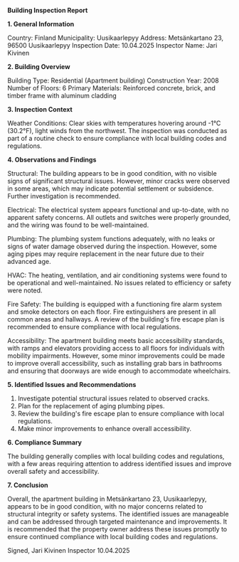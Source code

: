  **Building Inspection Report**

**1. General Information**

Country: Finland
Municipality: Uusikaarlepyy
Address: Metsänkartano 23, 96500 Uusikaarlepyy
Inspection Date: 10.04.2025
Inspector Name: Jari Kivinen

**2. Building Overview**

Building Type: Residential (Apartment building)
Construction Year: 2008
Number of Floors: 6
Primary Materials: Reinforced concrete, brick, and timber frame with aluminum cladding

**3. Inspection Context**

Weather Conditions: Clear skies with temperatures hovering around -1°C (30.2°F), light winds from the northwest. The inspection was conducted as part of a routine check to ensure compliance with local building codes and regulations.

**4. Observations and Findings**

Structural: The building appears to be in good condition, with no visible signs of significant structural issues. However, minor cracks were observed in some areas, which may indicate potential settlement or subsidence. Further investigation is recommended.

Electrical: The electrical system appears functional and up-to-date, with no apparent safety concerns. All outlets and switches were properly grounded, and the wiring was found to be well-maintained.

Plumbing: The plumbing system functions adequately, with no leaks or signs of water damage observed during the inspection. However, some aging pipes may require replacement in the near future due to their advanced age.

HVAC: The heating, ventilation, and air conditioning systems were found to be operational and well-maintained. No issues related to efficiency or safety were noted.

Fire Safety: The building is equipped with a functioning fire alarm system and smoke detectors on each floor. Fire extinguishers are present in all common areas and hallways. A review of the building's fire escape plan is recommended to ensure compliance with local regulations.

Accessibility: The apartment building meets basic accessibility standards, with ramps and elevators providing access to all floors for individuals with mobility impairments. However, some minor improvements could be made to improve overall accessibility, such as installing grab bars in bathrooms and ensuring that doorways are wide enough to accommodate wheelchairs.

**5. Identified Issues and Recommendations**

1. Investigate potential structural issues related to observed cracks.
2. Plan for the replacement of aging plumbing pipes.
3. Review the building's fire escape plan to ensure compliance with local regulations.
4. Make minor improvements to enhance overall accessibility.

**6. Compliance Summary**

The building generally complies with local building codes and regulations, with a few areas requiring attention to address identified issues and improve overall safety and accessibility.

**7. Conclusion**

Overall, the apartment building in Metsänkartano 23, Uusikaarlepyy, appears to be in good condition, with no major concerns related to structural integrity or safety systems. The identified issues are manageable and can be addressed through targeted maintenance and improvements. It is recommended that the property owner address these issues promptly to ensure continued compliance with local building codes and regulations.

Signed,
Jari Kivinen
Inspector
10.04.2025